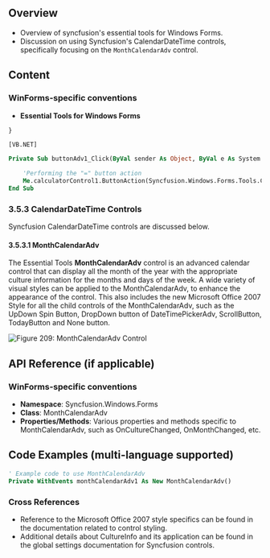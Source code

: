 <!--
source: image
domain: syncfusion-sdk
task: pdf-ocr-to-markdown
language: en (keep original; do not translate)
source_filename: page_409.jpeg
document_name: tools
page_number: 409
page_id: tools#page_409
product: Syncfusion Winforms
version: 11.4.0.26
timestamp: 2025-08-09T10:10:42Z
fidelity: lossless
-->

## Overview
- Overview of syncfusion's essential tools for Windows Forms.
- Discussion on using Syncfusion's CalendarDateTime controls, specifically focusing on the `MonthCalendarAdv` control.

## Content

### WinForms-specific conventions
- **Essential Tools for Windows Forms**

```
}
```

```vb
[VB.NET]

Private Sub buttonAdv1_Click(ByVal sender As Object, ByVal e As System.EventArgs)

    'Performing the "=" button action
    Me.calculatorControl1.ButtonAction(Syncfusion.Windows.Forms.Tools.CalcActions.CalcOperatorEquals)
End Sub
```

### 3.5.3 CalendarDateTime Controls

Syncfusion CalendarDateTime controls are discussed below.

#### 3.5.3.1 MonthCalendarAdv

The Essential Tools **MonthCalendarAdv** control is an advanced calendar control that can display all the month of the year with the appropriate culture information for the months and days of the week. A wide variety of visual styles can be applied to the MonthCalendarAdv, to enhance the appearance of the control. This also includes the new Microsoft Office 2007 Style for all the child controls of the MonthCalendarAdv, such as the UpDown Spin Button, DropDown button of DateTimePickerAdv, ScrollButton, TodayButton and None button.

![Figure 209: MonthCalendarAdv Control](https://via.placeholder.com/600)

## API Reference (if applicable)

### WinForms-specific conventions
- **Namespace**: Syncfusion.Windows.Forms
- **Class**: MonthCalendarAdv
- **Properties/Methods**: Various properties and methods specific to MonthCalendarAdv, such as OnCultureChanged, OnMonthChanged, etc.

## Code Examples (multi-language supported)

```vb
' Example code to use MonthCalendarAdv
Private WithEvents monthCalendarAdv1 As New MonthCalendarAdv()
```

### Cross References
- Reference to the Microsoft Office 2007 style specifics can be found in the documentation related to control styling.
- Additional details about CultureInfo and its application can be found in the global settings documentation for Syncfusion controls.

<!-- tags: [tools, windows-forms, calendardatetimecontrols, monthcalendaradv, vb.net, millenium wheel, control element, updown spin button, dropdown dropdown, dropdown, datetimepickeradv, scrollbutton, todaybutton, none button, microsoft office 2007 style, visual styles] keywords: [syncfusion, essential tools, windows forms, calendardatetime controls, monthcalendaradv, localization, styling, visual appearance] -->
